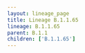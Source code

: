 ```yaml
---
layout: lineage_page
title: Lineage B.1.1.65
lineage: B.1.1.65
parent: B.1.1
children: ['B.1.1.65']
---
```

